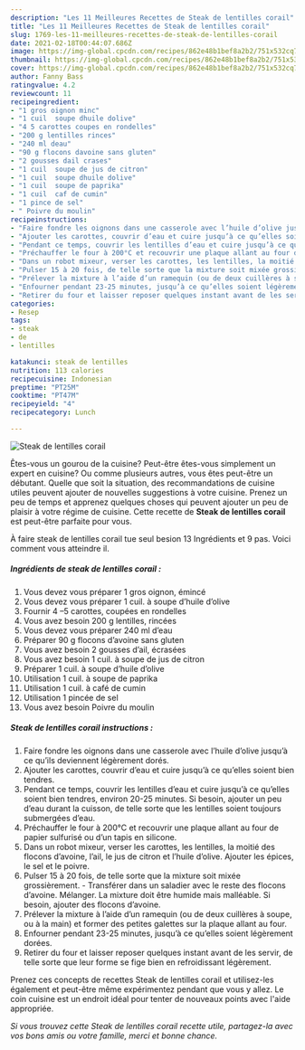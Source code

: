 ```yaml
---
description: "Les 11 Meilleures Recettes de Steak de lentilles corail"
title: "Les 11 Meilleures Recettes de Steak de lentilles corail"
slug: 1769-les-11-meilleures-recettes-de-steak-de-lentilles-corail
date: 2021-02-18T00:44:07.686Z
image: https://img-global.cpcdn.com/recipes/862e48b1bef8a2b2/751x532cq70/steak-de-lentilles-corail-photo-principale-de-la-recette.jpg
thumbnail: https://img-global.cpcdn.com/recipes/862e48b1bef8a2b2/751x532cq70/steak-de-lentilles-corail-photo-principale-de-la-recette.jpg
cover: https://img-global.cpcdn.com/recipes/862e48b1bef8a2b2/751x532cq70/steak-de-lentilles-corail-photo-principale-de-la-recette.jpg
author: Fanny Bass
ratingvalue: 4.2
reviewcount: 11
recipeingredient:
- "1 gros oignon minc"
- "1 cuil  soupe dhuile dolive"
- "4 5 carottes coupes en rondelles"
- "200 g lentilles rinces"
- "240 ml deau"
- "90 g flocons davoine sans gluten"
- "2 gousses dail crases"
- "1 cuil  soupe de jus de citron"
- "1 cuil  soupe dhuile dolive"
- "1 cuil  soupe de paprika"
- "1 cuil  caf de cumin"
- "1 pince de sel"
- " Poivre du moulin"
recipeinstructions:
- "Faire fondre les oignons dans une casserole avec l’huile d’olive jusqu’à ce qu’ils deviennent légèrement dorés."
- "Ajouter les carottes, couvrir d’eau et cuire jusqu’à ce qu’elles soient bien tendres."
- "Pendant ce temps, couvrir les lentilles d’eau et cuire jusqu’à ce qu’elles soient bien tendres, environ 20-25 minutes. Si besoin, ajouter un peu d’eau durant la cuisson, de telle sorte que les lentilles soient toujours submergées d’eau."
- "Préchauffer le four à 200°C et recouvrir une plaque allant au four de papier sulfurisé ou d’un tapis en silicone."
- "Dans un robot mixeur, verser les carottes, les lentilles, la moitié des flocons d’avoine, l’ail, le jus de citron et l’huile d’olive. Ajouter les épices, le sel et le poivre."
- "Pulser 15 à 20 fois, de telle sorte que la mixture soit mixée grossièrement. Transférer dans un saladier avec le reste des flocons d’avoine. Mélanger. La mixture doit être humide mais malléable. Si besoin, ajouter des flocons d’avoine."
- "Prélever la mixture à l’aide d’un ramequin (ou de deux cuillères à soupe, ou à la main) et former des petites galettes sur la plaque allant au four."
- "Enfourner pendant 23-25 minutes, jusqu’à ce qu’elles soient légèrement dorées."
- "Retirer du four et laisser reposer quelques instant avant de les servir, de telle sorte que leur forme se fige bien en refroidissant légèrement."
categories:
- Resep
tags:
- steak
- de
- lentilles

katakunci: steak de lentilles 
nutrition: 113 calories
recipecuisine: Indonesian
preptime: "PT25M"
cooktime: "PT47M"
recipeyield: "4"
recipecategory: Lunch

---
```



![Steak de lentilles corail](https://img-global.cpcdn.com/recipes/862e48b1bef8a2b2/751x532cq70/steak-de-lentilles-corail-photo-principale-de-la-recette.jpg)

Êtes-vous un gourou de la cuisine? Peut-être êtes-vous simplement un expert en cuisine? Ou comme plusieurs autres, vous êtes peut-être un débutant. Quelle que soit la situation, des recommandations de cuisine utiles peuvent ajouter de nouvelles suggestions à votre cuisine. Prenez un peu de temps et apprenez quelques choses qui peuvent ajouter un peu de plaisir à votre régime de cuisine. Cette recette de <strong> Steak de lentilles corail </strong> est peut-être parfaite pour vous.

<!--inarticleads1-->

À faire steak de lentilles corail tue seul besion 13 Ingrédients et 9 pas. Voici comment vous atteindre il.

##### Ingrédients de steak de lentilles corail :

1. Vous devez vous préparer 1 gros oignon, émincé
1. Vous devez vous préparer 1 cuil. à soupe d’huile d’olive
1. Fournir 4 –5 carottes, coupées en rondelles
1. Vous avez besoin 200 g lentilles, rincées
1. Vous devez vous préparer 240 ml d’eau
1. Préparer 90 g flocons d’avoine sans gluten
1. Vous avez besoin 2 gousses d’ail, écrasées
1. Vous avez besoin 1 cuil. à soupe de jus de citron
1. Préparer 1 cuil. à soupe d’huile d’olive
1. Utilisation 1 cuil. à soupe de paprika
1. Utilisation 1 cuil. à café de cumin
1. Utilisation 1 pincée de sel
1. Vous avez besoin  Poivre du moulin




<!--inarticleads2-->

##### Steak de lentilles corail instructions :

1. Faire fondre les oignons dans une casserole avec l’huile d’olive jusqu’à ce qu’ils deviennent légèrement dorés.
1. Ajouter les carottes, couvrir d’eau et cuire jusqu’à ce qu’elles soient bien tendres.
1. Pendant ce temps, couvrir les lentilles d’eau et cuire jusqu’à ce qu’elles soient bien tendres, environ 20-25 minutes. Si besoin, ajouter un peu d’eau durant la cuisson, de telle sorte que les lentilles soient toujours submergées d’eau.
1. Préchauffer le four à 200°C et recouvrir une plaque allant au four de papier sulfurisé ou d’un tapis en silicone.
1. Dans un robot mixeur, verser les carottes, les lentilles, la moitié des flocons d’avoine, l’ail, le jus de citron et l’huile d’olive. Ajouter les épices, le sel et le poivre.
1. Pulser 15 à 20 fois, de telle sorte que la mixture soit mixée grossièrement. - Transférer dans un saladier avec le reste des flocons d’avoine. Mélanger. La mixture doit être humide mais malléable. Si besoin, ajouter des flocons d’avoine.
1. Prélever la mixture à l’aide d’un ramequin (ou de deux cuillères à soupe, ou à la main) et former des petites galettes sur la plaque allant au four.
1. Enfourner pendant 23-25 minutes, jusqu’à ce qu’elles soient légèrement dorées.
1. Retirer du four et laisser reposer quelques instant avant de les servir, de telle sorte que leur forme se fige bien en refroidissant légèrement.




<!--inarticleads1-->

<p>
Prenez ces concepts de recettes Steak de lentilles corail et utilisez-les également et peut-être même expérimentez pendant que vous y allez. Le coin cuisine est un endroit idéal pour tenter de nouveaux points avec l'aide appropriée.
</p>

<p>
<i>Si vous trouvez cette Steak de lentilles corail recette utile, partagez-la avec vos bons amis ou votre famille, merci et bonne chance.</i>
</p>
